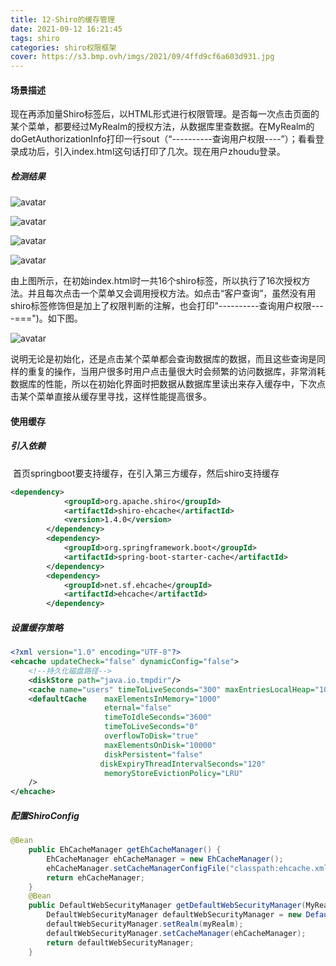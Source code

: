 ```yaml
---
title: 12-Shiro的缓存管理
date: 2021-09-12 16:21:45
tags: shiro
categories: shiro权限框架
cover: https://s3.bmp.ovh/imgs/2021/09/4ffd9cf6a603d931.jpg
---
```


#### 场景描述

​	现在再添加量Shiro标签后，以HTML形式进行权限管理。是否每一次点击页面的某个菜单，都要经过MyRealm的授权方法，从数据库里查数据。在MyRealm的doGetAuthorizationInfo打印一行sout（“----------查询用户权限----”）；看看登录成功后，引入index.html这句话打印了几次。现在用户zhoudu登录。

##### 检测结果

![avatar](https://z3.ax1x.com/2021/09/12/4phdbt.png)

![avatar](https://z3.ax1x.com/2021/09/12/4p4CxH.png)

![avatar](https://z3.ax1x.com/2021/09/12/4pIFEt.png)

![avatar](https://z3.ax1x.com/2021/09/12/4pI35V.png)

​	由上图所示，在初始index.html时一共16个shiro标签，所以执行了16次授权方法。并且每次点击一个菜单又会调用授权方法。如点击“客户查询”，虽然没有用shiro标签修饰但是加上了权限判断的注解，也会打印"----------查询用户权限----===")。如下图。

![avatar](https://z3.ax1x.com/2021/09/12/4pTemj.png)

​	说明无论是初始化，还是点击某个菜单都会查询数据库的数据，而且这些查询是同样的重复的操作，当用户很多时用户点击量很大时会频繁的访问数据库，非常消耗数据库的性能，所以在初始化界面时把数据从数据库里读出来存入缓存中，下次点击某个菜单直接从缓存里寻找，这样性能提高很多。

#### 使用缓存

##### 引入依赖

​	首页springboot要支持缓存，在引入第三方缓存，然后shiro支持缓存

```xml
<dependency>
            <groupId>org.apache.shiro</groupId>
            <artifactId>shiro-ehcache</artifactId>
            <version>1.4.0</version>
        </dependency>
        <dependency>
            <groupId>org.springframework.boot</groupId>
            <artifactId>spring-boot-starter-cache</artifactId>
        </dependency>
        <dependency>
            <groupId>net.sf.ehcache</groupId>
            <artifactId>ehcache</artifactId>
        </dependency>
```

##### 设置缓存策略

```xml
<?xml version="1.0" encoding="UTF-8"?>
<ehcache updateCheck="false" dynamicConfig="false">
    <!--持久化磁盘路径-->
    <diskStore path="java.io.tmpdir"/>
    <cache name="users" timeToLiveSeconds="300" maxEntriesLocalHeap="1000"/>
    <defaultCache    maxElementsInMemory="1000"
                     eternal="false"
                     timeToIdleSeconds="3600"
                     timeToLiveSeconds="0"
                     overflowToDisk="true"
                     maxElementsOnDisk="10000"
                     diskPersistent="false"
                    diskExpiryThreadIntervalSeconds="120"
                     memoryStoreEvictionPolicy="LRU"
    />
</ehcache>
```

##### 配置ShiroConfig

```java
@Bean
    public EhCacheManager getEhCacheManager() {
        EhCacheManager ehCacheManager = new EhCacheManager();
        ehCacheManager.setCacheManagerConfigFile("classpath:ehcache.xml");
        return ehCacheManager;
    }
    @Bean
    public DefaultWebSecurityManager getDefaultWebSecurityManager(MyRealm myRealm, EhCacheManager ehCacheManager) {
        DefaultWebSecurityManager defaultWebSecurityManager = new DefaultWebSecurityManager();
        defaultWebSecurityManager.setRealm(myRealm);
        defaultWebSecurityManager.setCacheManager(ehCacheManager);
        return defaultWebSecurityManager;
    }
```

